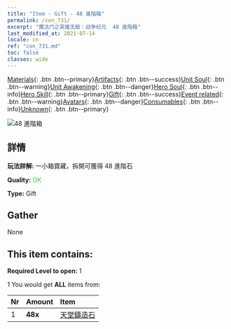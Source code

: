 ```yaml
---
title: "Item - Gift - 48 進階箱"
permalink: /con_731/
excerpt: "魔法门之英雄无敌：战争纪元  48 進階箱"
last_modified_at: 2021-07-14
locale: cn
ref: "con_731.md"
toc: false
classes: wide
---
```

 [Materials](/ItemsCN/){: .btn .btn--primary}[Artifacts](/ItemsCN/Artifacts/){: .btn .btn--success}[Unit Soul](/ItemsCN/UnitSoul/){: .btn .btn--warning}[Unit Awakening](/ItemsCN/UnitAwakening/){: .btn .btn--danger}[Hero Soul](/ItemsCN/HeroSoul/){: .btn .btn--info}[Hero Skill](/ItemsCN/HeroSkill/){: .btn .btn--primary}[Gift](/ItemsCN/Gift/){: .btn .btn--success}[Event related](/ItemsCN/Events/){: .btn .btn--warning}[Avatars](/ItemsCN/Avatars/){: .btn .btn--danger}[Consumables](/ItemsCN/Consumables/){: .btn .btn--info}[Unknown](/ItemsCN/Unknown/){: .btn .btn--primary}

 ![48 進階箱](/images/t/i_tool_30261.png)

## 詳情
 **玩法詳解:** 一小箱寶藏，拆開可獲得 48 進階石

 **Quality:** <span style="color: #32CD32">OK</span>

 **Type:** Gift

## Gather

  None

## This item contains:

 **Required Level to open:** 1

 1 You would get **ALL** items  from:

  | Nr | Amount |     Item    |
  |:---|:-------|:------------|
  | 1 |  **48x** | [天堂鑄造石](/cn/Items/art_188/) |  | 
